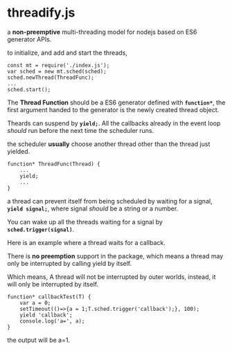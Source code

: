 threadify.js
===========

a **non-preemptive** multi-threading model for nodejs based on ES6 generator APIs.

to initialize, and add and start the threads, 
````
const mt = require('./index.js');
var sched = new mt.sched(sched);
sched.newThread(ThreadFunc);
...
sched.start();
````
The **Thread Function** should be a ES6 generator defined with **`function*`**, the first argument handed to the generator is the newly created thread object.

Theards can suspend by **`yield;`**. All the callbacks already in the event loop *should* run before the next time the scheduler runs.

the scheduler **usually** choose another thread other than the thread just yielded.
````
function* ThreadFunc(Thread) {
    ...
    yield;
    ...
}
````

a thread can prevent itself from being scheduled by waiting for a signal, **`yield signal;`**, where signal *should* be a string or a number.

You can wake up all the threads waiting for a signal by **`sched.trigger(signal)`**.

Here is an example where a thread waits for a callback.

There is **no preemption** support in the package, which means a thread may only be interrupted by calling yield by itself.

Which means, A thread will not be interrupted by outer worlds, instead, it will only be interrupted by itself.
````
function* callbackTest(T) {
    var a = 0;
    setTimeout(()=>{a = 1;T.sched.trigger('callback');}, 100);
    yield 'callback';
    console.log('a=', a);
}
````
the output will be a=1.
